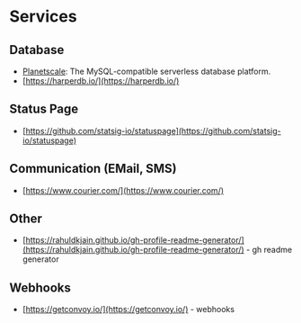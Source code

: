 # Services

## Database

- [Planetscale](https://planetscale.com/): The MySQL-compatible serverless database platform.
- [https://harperdb.io/](https://harperdb.io/)

## Status Page

- [https://github.com/statsig-io/statuspage](https://github.com/statsig-io/statuspage)

## Communication (EMail, SMS)

- [https://www.courier.com/](https://www.courier.com/)

## Other

- [https://rahuldkjain.github.io/gh-profile-readme-generator/](https://rahuldkjain.github.io/gh-profile-readme-generator/) - gh readme generator

## Webhooks

- [https://getconvoy.io/](https://getconvoy.io/) - webhooks
